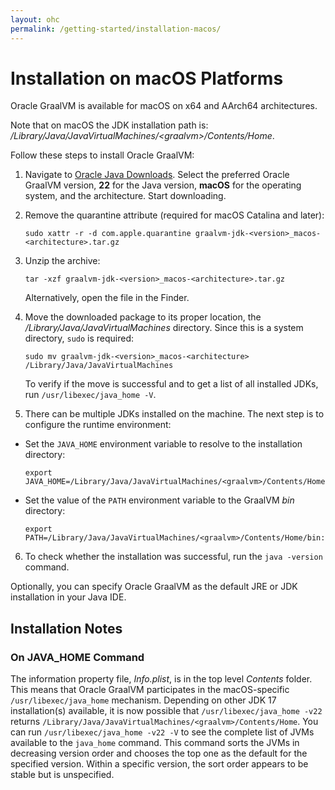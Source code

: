 ```yaml
---
layout: ohc
permalink: /getting-started/installation-macos/
---
```


# Installation on macOS Platforms

Oracle GraalVM is available for macOS on x64 and AArch64 architectures.

Note that on macOS the JDK installation path is: <em>/Library/Java/JavaVirtualMachines/&lt;graalvm&gt;/Contents/Home</em>.

Follow these steps to install Oracle GraalVM:

1. Navigate to [Oracle Java Downloads](https://www.oracle.com/java/technologies/downloads/). Select the preferred Oracle GraalVM version, **22** for the Java version, **macOS** for the operating system, and the architecture. Start downloading.

2. Remove the quarantine attribute (required for macOS Catalina and later):
    ```shell
    sudo xattr -r -d com.apple.quarantine graalvm-jdk-<version>_macos-<architecture>.tar.gz
    ```

3. Unzip the archive:
   ```shell
   tar -xzf graalvm-jdk-<version>_macos-<architecture>.tar.gz
   ```
   Alternatively, open the file in the Finder.

4. Move the downloaded package to its proper location, the _/Library/Java/JavaVirtualMachines_ directory. Since this is a system directory, `sudo` is required:
   ```shell
   sudo mv graalvm-jdk-<version>_macos-<architecture> /Library/Java/JavaVirtualMachines
   ```
   To verify if the move is successful and to get a list of all installed JDKs, run `/usr/libexec/java_home -V`.

5. There can be multiple JDKs installed on the machine. The next step is to configure the runtime environment:
  - Set the `JAVA_HOME` environment variable to resolve to the installation directory:
    ```shell
    export JAVA_HOME=/Library/Java/JavaVirtualMachines/<graalvm>/Contents/Home
    ```
  - Set the value of the `PATH` environment variable to the GraalVM _bin_ directory:
    ```shell
    export PATH=/Library/Java/JavaVirtualMachines/<graalvm>/Contents/Home/bin:$PATH
    ```
6. To check whether the installation was successful, run the `java -version` command.

Optionally, you can specify Oracle GraalVM as the default JRE or JDK installation in your Java IDE.

## Installation Notes

### On JAVA_HOME Command
The information property file, _Info.plist_, is in the top level _Contents_ folder.
This means that Oracle GraalVM participates in the macOS-specific `/usr/libexec/java_home` mechanism. Depending on other JDK 17 installation(s) available, it is now possible that `/usr/libexec/java_home -v22` returns `/Library/Java/JavaVirtualMachines/<graalvm>/Contents/Home`.
You can run `/usr/libexec/java_home -v22 -V` to see the complete list of JVMs available to the `java_home` command. This command sorts the JVMs in decreasing version order and chooses the top one as the default for the specified version.
Within a specific version, the sort order appears to be stable but is unspecified.